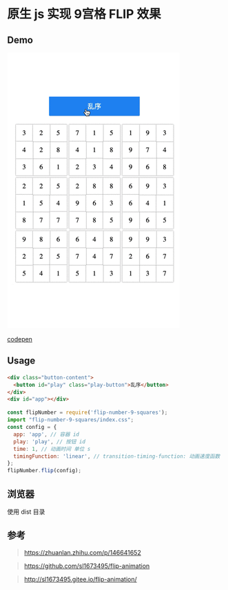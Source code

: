 # 原生 js 实现 9宫格 FLIP 效果

## Demo

![效果](./FLIP.gif)

[codepen](https://codepen.io/claviering/pen/MWKoXMx)

## Usage

```html
<div class="button-content">
  <button id="play" class="play-button">乱序</button>
</div>
<div id="app"></div>
```

```js
const flipNumber = require('flip-number-9-squares');
import "flip-number-9-squares/index.css";
const config = {
  app: 'app', // 容器 id
  play: 'play', // 按钮 id
  time: 1, // 动画时间 单位 s
  timingFunction: 'linear', // transition-timing-function: 动画速度函数
};
flipNumber.flip(config);
```

## 浏览器

使用 dist 目录

## 参考

> https://zhuanlan.zhihu.com/p/146641652

> https://github.com/sl1673495/flip-animation

> http://sl1673495.gitee.io/flip-animation/